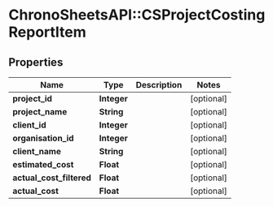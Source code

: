 # ChronoSheetsAPI::CSProjectCostingReportItem

## Properties
Name | Type | Description | Notes
------------ | ------------- | ------------- | -------------
**project_id** | **Integer** |  | [optional] 
**project_name** | **String** |  | [optional] 
**client_id** | **Integer** |  | [optional] 
**organisation_id** | **Integer** |  | [optional] 
**client_name** | **String** |  | [optional] 
**estimated_cost** | **Float** |  | [optional] 
**actual_cost_filtered** | **Float** |  | [optional] 
**actual_cost** | **Float** |  | [optional] 



